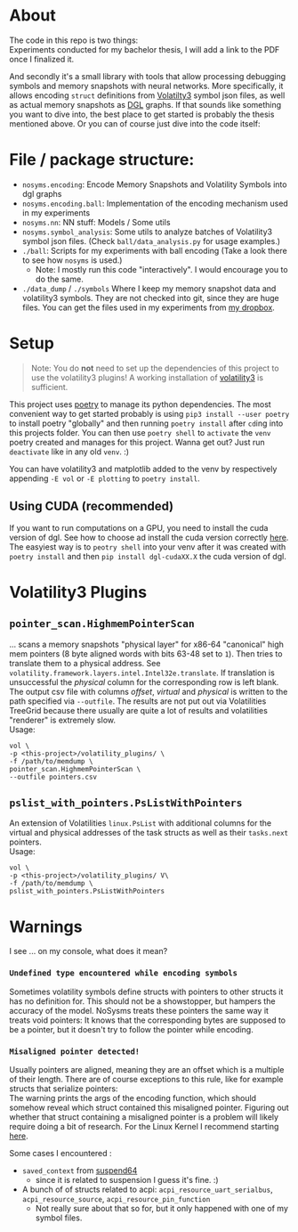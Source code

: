 # About
The code in this repo is two things:  
Experiments conducted for my bachelor thesis, I will add a link to the PDF once I finalized it.  

And secondly it's a small library with tools that allow processing debugging symbols and memory snapshots with neural 
networks. More specifically, it allows encoding `struct` definitions from 
[Volatilty3](https://github.com/volatilityfoundation/volatility3) symbol json files, as well as actual memory snapshots 
as [DGL](dgl.ai) graphs. 
If that sounds like something you want to dive into, the best place to get started is probably the thesis mentioned 
above. Or you can of course just dive into the code itself:


# File / package structure:
- `nosyms.encoding`: Encode Memory Snapshots and Volatility Symbols into dgl graphs
- `nosyms.encoding.ball`: Implementation of the encoding mechanism used in my experiments
- `nosyms.nn`: NN stuff: Models / Some utils
- `nosyms.symbol_analysis`: Some utils to analyze batches of Volatility3 symbol json files.
  (Check `ball/data_analysis.py` for usage examples.)
- `./ball`: Scripts for my experiments with ball encoding (Take a look there to see how `nosyms` is used.) 
  - Note: I mostly run this code "interactively". I would encourage you to do the same.
- `./data_dump` / `./symbols` Where I keep my memory snapshot data and volatility3 symbols. 
  They are not checked into git, since they are huge files. You can get the files used in my experiments from 
  [my dropbox](https://www.dropbox.com/sh/iouddhc3zzut0xy/AACcREb-8JiESOntFIv59XjHa?dl=0).
  
# Setup
> Note: You do **not** need to set up the dependencies of this project to use the volatility3 plugins! A working
installation of [volatility3](https://github.com/volatilityfoundation/volatility3) is sufficient.

This project uses [poetry](https://python-poetry.org/docs/) to manage its python dependencies. The most convenient way 
to get started probably is using `pip3 install --user poetry` to install poetry "globally" and then running
`poetry install` after `cd`ing into this projects folder. You can then use `poetry shell` to `activate` the `venv`
poetry created and manages for this project. Wanna get out? Just run `deactivate` like in any old `venv`. :)

You can have volatility3 and matplotlib added to the venv by respectively appending `-E vol` or `-E plotting` to 
`poetry install`.

## Using CUDA (recommended)
If you want to run computations on a GPU, you need to install the cuda version of dgl. See how to choose ad install 
the cuda version correctly [here](https://www.dgl.ai/pages/start.html).
The easyiest way is to `peotry shell` into your venv after it was created with `poetry install` and then 
`pip install dgl-cudaXX.X`  the cuda version of dgl.

# Volatility3 Plugins
## `pointer_scan.HighmemPointerScan` 
... scans a memory snapshots "physical layer" for x86-64 "canonical" high mem pointers (8 byte aligned words with
bits 63-48 set to `1`). Then tries to translate them to a physical address. See 
`volatility.framework.layers.intel.Intel32e.translate`. If translation is unsuccessful the _physical_ column for the 
corresponding row is left blank. The output csv file with columns _offset_, _virtual_ and _physical_ is written to the 
path specified via `--outfile`. The results are not put out via Volatilities TreeGrid because there usually are quite a 
lot of results and volatilities "renderer" is extremely slow.  
Usage:
```shell
vol \
-p <this-project>/volatility_plugins/ \
-f /path/to/memdump \
pointer_scan.HighmemPointerScan \
--outfile pointers.csv 
```

## `pslist_with_pointers.PsListWithPointers`
An extension of Volatilities `linux.PsList` with additional columns for the virtual and physical addresses of the task 
structs as well as their `tasks.next` pointers.  
Usage:
```shell
vol \
-p <this-project>/volatility_plugins/ V\
-f /path/to/memdump \
pslist_with_pointers.PsListWithPointers
```
# Warnings

I see ... on my console, what does it mean?

### `Undefined type encountered while encoding symbols` 

Sometimes volatility symbols define structs with pointers to other structs it has no definition for. This should not
be a showstopper, but hampers the accuracy of the model. NoSysms treats these pointers the same way it treats void
pointers: It knows that the corresponding bytes are supposed to be a pointer, but it doesn't try to follow the pointer
while encoding.

### `Misaligned pointer detected!`
Usually pointers are aligned, meaning they are an offset which is a multiple of their length.
There are of course exceptions to this rule, like for example structs that serialize pointers:  
The warning prints the args of the encoding function, which should somehow reveal which struct contained this
misaligned pointer. Figuring out whether that struct containing a misaligned pointer is a problem will likely require
doing a bit of research. For the Linux Kernel I recommend starting 
[here](https://elixir.bootlin.com/linux/latest/source).

Some cases I encountered : 
- `saved_context` from [suspend64](https://github.com/torvalds/linux/blob/614124bea77e452aa6df7a8714e8bc820b489922/arch/x86/include/asm/suspend_64.h#L21)
  - since it is related to suspension I guess it's fine. :)
- A bunch of of structs related to acpi: `acpi_resource_uart_serialbus`, `acpi_resource_source`, 
  `acpi_resource_pin_function`
  - Not really sure about that so for, but it only happened with one of my symbol files.
